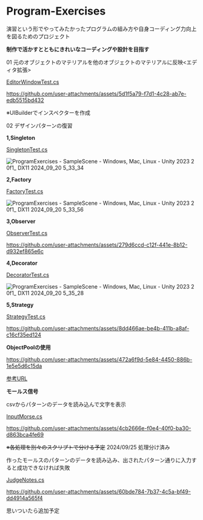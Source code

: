 # Program-Exercises

演習という形でやってみたかったプログラムの組み方や自身コーディング力向上を図るためのプロジェクト

**制作で活かすとともにきれいなコーディングや設計を目指す**

01 元のオブジェクトのマテリアルを他のオブジェクトのマテリアルに反映<エディタ拡張>

[EditorWindowTest.cs](ProgramExercises/Assets/Resource/Script/Editor/EditorWindowTest.cs)

https://github.com/user-attachments/assets/5d1f5a79-f7d1-4c28-ab7e-edb5515bd432

※UIBuilderでインスペクターを作成

02 デザインパターンの復習

**1,Singleton**

[SingletonTest.cs](ProgramExercises/Assets/Resource/Script/DesignPatterns/SingletonTest.cs)

![ProgramExercises - SampleScene - Windows, Mac, Linux - Unity 2023 2 0f1_ _DX11_ 2024_09_20 5_33_34](https://github.com/user-attachments/assets/75aa4d0d-261a-46b3-88ae-ba280a8c63e0)


**2,Factory**

[FactoryTest.cs](ProgramExercises/Assets/Resource/Script/DesignPatterns/FactoryTest.cs)

![ProgramExercises - SampleScene - Windows, Mac, Linux - Unity 2023 2 0f1_ _DX11_ 2024_09_20 5_33_56](https://github.com/user-attachments/assets/21aa45ae-f9c3-4d85-a4b7-4e70ca12db9d)


**3,Observer**

[ObserverTest.cs](ProgramExercises/Assets/Resource/Script/DesignPatterns/ObserverTest.cs)

https://github.com/user-attachments/assets/279d6ccd-c12f-441e-8b12-d932ef865e6c

**4,Decorator**

[DecoratorTest.cs](ProgramExercises/Assets/Resource/Script/DesignPatterns/DecoratorTest.cs)

![ProgramExercises - SampleScene - Windows, Mac, Linux - Unity 2023 2 0f1_ _DX11_ 2024_09_20 5_35_28](https://github.com/user-attachments/assets/8fb84731-8f2d-48a6-8f7f-f69cc933e1b4)

**5,Strategy**

[StrategyTest.cs](ProgramExercises/Assets/Resource/Script/DesignPatterns/StrategyTest.cs)

https://github.com/user-attachments/assets/8dd466ae-be4b-411b-a8af-c16cf35ed124

**ObjectPoolの使用**

https://github.com/user-attachments/assets/472a6f9d-5e84-4450-886b-1e5e5d6c15da

[参考URL](https://huchat-gamedev.net/explanation-object-pool/)

**モールス信号**

csvからパターンのデータを読み込んで文字を表示

[InputMorse.cs](ProgramExercises/Assets/Resource/Script/Notes/InputMorse.cs)

https://github.com/user-attachments/assets/4cb2666e-f0e4-40f0-ba30-d863bca4fe69

~~※各処理を別々のスクリプトで分ける予定~~
2024/09/25 処理分け済み


作ったモールスのパターンのデータを読み込み、出されたパターン通りに入力すると成功できなければ失敗

[JudgeNotes.cs](ProgramExercises/Assets/Resource/Script/Notes/JudgeNotes.cs)

https://github.com/user-attachments/assets/60bde784-7b37-4c5a-bf49-dd4914a565f4

思いついたら追加予定
